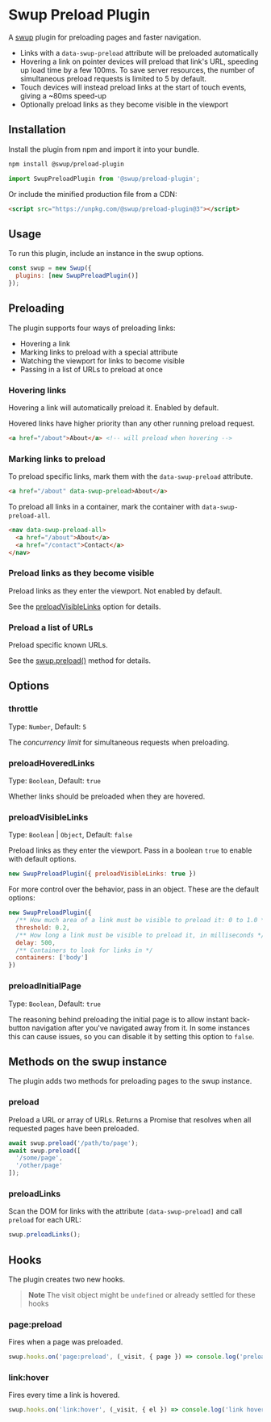 # Swup Preload Plugin

A [swup](https://swup.js.org) plugin for preloading pages and faster navigation.

- Links with a `data-swup-preload` attribute will be preloaded automatically
- Hovering a link on pointer devices will preload that link's URL, speeding up load time by a few 100ms. To save server resources, the number of simultaneous preload requests is limited to 5 by default.
- Touch devices will instead preload links at the start of touch events, giving a ~80ms speed-up
- Optionally preload links as they become visible in the viewport

## Installation

Install the plugin from npm and import it into your bundle.

```bash
npm install @swup/preload-plugin
```

```js
import SwupPreloadPlugin from '@swup/preload-plugin';
```

Or include the minified production file from a CDN:

```html
<script src="https://unpkg.com/@swup/preload-plugin@3"></script>
```

## Usage

To run this plugin, include an instance in the swup options.

```javascript
const swup = new Swup({
  plugins: [new SwupPreloadPlugin()]
});
```

## Preloading

The plugin supports four ways of preloading links:

- Hovering a link
- Marking links to preload with a special attribute
- Watching the viewport for links to become visible
- Passing in a list of URLs to preload at once

### Hovering links

Hovering a link will automatically preload it. Enabled by default.

Hovered links have higher priority than any other running preload request.

```html
<a href="/about">About</a> <!-- will preload when hovering -->
```

### Marking links to preload

To preload specific links, mark them with the `data-swup-preload` attribute.

```html
<a href="/about" data-swup-preload>About</a>
```

To preload all links in a container, mark the container with `data-swup-preload-all`.

```html
<nav data-swup-preload-all>
  <a href="/about">About</a>
  <a href="/contact">Contact</a>
</nav>
```

### Preload links as they become visible

Preload links as they enter the viewport. Not enabled by default.

See the [preloadVisibleLinks](#preloadvisiblelinks) option for details.

### Preload a list of URLs

Preload specific known URLs.

See the [swup.preload()](#preload) method for details.

## Options

### throttle

Type: `Number`, Default: `5`

The *concurrency limit* for simultaneous requests when preloading.

### preloadHoveredLinks

Type: `Boolean`, Default: `true`

Whether links should be preloaded when they are hovered.

### preloadVisibleLinks

Type: `Boolean` | `Object`, Default: `false`

Preload links as they enter the viewport. Pass in a boolean `true` to enable with default options.

```js
new SwupPreloadPlugin({ preloadVisibleLinks: true })
```

For more control over the behavior, pass in an object. These are the default options:

```js
new SwupPreloadPlugin({
  /** How much area of a link must be visible to preload it: 0 to 1.0 */
  threshold: 0.2,
  /** How long a link must be visible to preload it, in milliseconds */
  delay: 500,
  /** Containers to look for links in */
  containers: ['body']
})
```

### preloadInitialPage

Type: `Boolean`, Default: `true`

The reasoning behind preloading the initial page is to allow instant back-button navigation after you've navigated away from it.
In some instances this can cause issues, so you can disable it by setting this option to `false`.

## Methods on the swup instance

The plugin adds two methods for preloading pages to the swup instance.

### preload

Preload a URL or array of URLs. Returns a Promise that resolves when all requested pages have been preloaded.

```js
await swup.preload('/path/to/page');
await swup.preload([
  '/some/page',
  '/other/page'
]);
```

### preloadLinks

Scan the DOM for links with the attribute `[data-swup-preload]` and call `preload` for each URL:

```js
swup.preloadLinks();
```

## Hooks

The plugin creates two new hooks.

> **Note** The visit object might be `undefined` or already settled for these hooks

### page:preload

Fires when a page was preloaded.

```js
swup.hooks.on('page:preload', (_visit, { page }) => console.log('preloaded:', page));
```

### link:hover

Fires every time a link is hovered.

```js
swup.hooks.on('link:hover', (_visit, { el }) => console.log('link hovered:', el));
```
